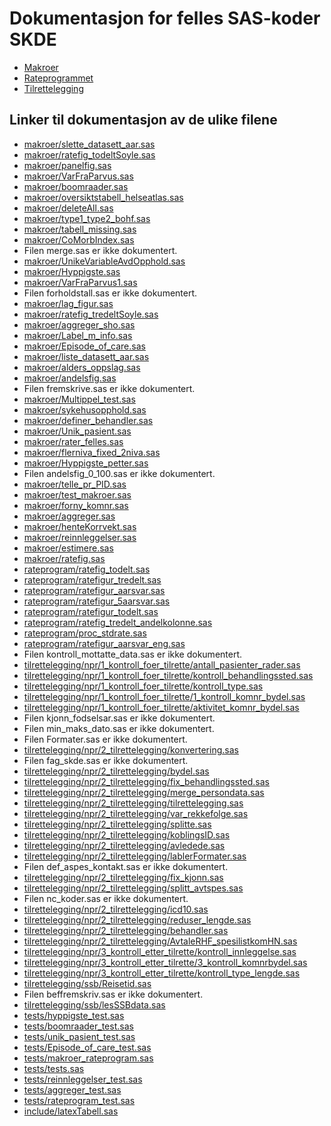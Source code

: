 # Dokumentasjon for felles SAS-koder SKDE

- [Makroer](makroer_doc)
- [Rateprogrammet](rateprogram_doc)
- [Tilrettelegging](tilrettelegging_doc)


## Linker til dokumentasjon av de ulike filene

- [makroer/slette_datasett_aar.sas](slette_datasett_aar)
- [makroer/ratefig_todeltSoyle.sas](ratefig_todeltSoyle)
- [makroer/panelfig.sas](panelfig)
- [makroer/VarFraParvus.sas](VarFraParvus)
- [makroer/boomraader.sas](boomraader)
- [makroer/oversiktstabell_helseatlas.sas](oversiktstabell_helseatlas)
- [makroer/deleteAll.sas](deleteAll)
- [makroer/type1_type2_bohf.sas](type1_type2_bohf)
- [makroer/tabell_missing.sas](tabell_missing)
- [makroer/CoMorbIndex.sas](CoMorbIndex)
- Filen merge.sas er ikke dokumentert.
- [makroer/UnikeVariableAvdOpphold.sas](UnikeVariableAvdOpphold)
- [makroer/Hyppigste.sas](Hyppigste)
- [makroer/VarFraParvus1.sas](VarFraParvus1)
- Filen forholdstall.sas er ikke dokumentert.
- [makroer/lag_figur.sas](lag_figur)
- [makroer/ratefig_tredeltSoyle.sas](ratefig_tredeltSoyle)
- [makroer/aggreger_sho.sas](aggreger_sho)
- [makroer/Label_m_info.sas](Label_m_info)
- [makroer/Episode_of_care.sas](Episode_of_care)
- [makroer/liste_datasett_aar.sas](liste_datasett_aar)
- [makroer/alders_oppslag.sas](alders_oppslag)
- [makroer/andelsfig.sas](andelsfig)
- Filen fremskrive.sas er ikke dokumentert.
- [makroer/Multippel_test.sas](Multippel_test)
- [makroer/sykehusopphold.sas](sykehusopphold)
- [makroer/definer_behandler.sas](definer_behandler)
- [makroer/Unik_pasient.sas](Unik_pasient)
- [makroer/rater_felles.sas](rater_felles)
- [makroer/flerniva_fixed_2niva.sas](flerniva_fixed_2niva)
- [makroer/Hyppigste_petter.sas](Hyppigste_petter)
- Filen andelsfig_0_100.sas er ikke dokumentert.
- [makroer/telle_pr_PID.sas](telle_pr_PID)
- [makroer/test_makroer.sas](test_makroer)
- [makroer/forny_komnr.sas](forny_komnr)
- [makroer/aggreger.sas](aggreger)
- [makroer/henteKorrvekt.sas](henteKorrvekt)
- [makroer/reinnleggelser.sas](reinnleggelser)
- [makroer/estimere.sas](estimere)
- [makroer/ratefig.sas](ratefig)
- [rateprogram/ratefig_todelt.sas](ratefig_todelt)
- [rateprogram/ratefigur_tredelt.sas](ratefigur_tredelt)
- [rateprogram/ratefigur_aarsvar.sas](ratefigur_aarsvar)
- [rateprogram/ratefigur_5aarsvar.sas](ratefigur_5aarsvar)
- [rateprogram/ratefigur_todelt.sas](ratefigur_todelt)
- [rateprogram/ratefig_tredelt_andelkolonne.sas](ratefig_tredelt_andelkolonne)
- [rateprogram/proc_stdrate.sas](proc_stdrate)
- [rateprogram/ratefigur_aarsvar_eng.sas](ratefigur_aarsvar_eng)
- Filen kontroll_mottatte_data.sas er ikke dokumentert.
- [tilrettelegging/npr/1_kontroll_foer_tilrette/antall_pasienter_rader.sas](antall_pasienter_rader)
- [tilrettelegging/npr/1_kontroll_foer_tilrette/kontroll_behandlingssted.sas](kontroll_behandlingssted)
- [tilrettelegging/npr/1_kontroll_foer_tilrette/kontroll_type.sas](kontroll_type)
- [tilrettelegging/npr/1_kontroll_foer_tilrette/1_kontroll_komnr_bydel.sas](1_kontroll_komnr_bydel)
- [tilrettelegging/npr/1_kontroll_foer_tilrette/aktivitet_komnr_bydel.sas](aktivitet_komnr_bydel)
- Filen kjonn_fodselsar.sas er ikke dokumentert.
- Filen min_maks_dato.sas er ikke dokumentert.
- Filen Formater.sas er ikke dokumentert.
- [tilrettelegging/npr/2_tilrettelegging/konvertering.sas](konvertering)
- Filen fag_skde.sas er ikke dokumentert.
- [tilrettelegging/npr/2_tilrettelegging/bydel.sas](bydel)
- [tilrettelegging/npr/2_tilrettelegging/fix_behandlingssted.sas](fix_behandlingssted)
- [tilrettelegging/npr/2_tilrettelegging/merge_persondata.sas](merge_persondata)
- [tilrettelegging/npr/2_tilrettelegging/tilrettelegging.sas](tilrettelegging)
- [tilrettelegging/npr/2_tilrettelegging/var_rekkefolge.sas](var_rekkefolge)
- [tilrettelegging/npr/2_tilrettelegging/splitte.sas](splitte)
- [tilrettelegging/npr/2_tilrettelegging/koblingsID.sas](koblingsID)
- [tilrettelegging/npr/2_tilrettelegging/avledede.sas](avledede)
- [tilrettelegging/npr/2_tilrettelegging/lablerFormater.sas](lablerFormater)
- Filen def_aspes_kontakt.sas er ikke dokumentert.
- [tilrettelegging/npr/2_tilrettelegging/fix_kjonn.sas](fix_kjonn)
- [tilrettelegging/npr/2_tilrettelegging/splitt_avtspes.sas](splitt_avtspes)
- Filen nc_koder.sas er ikke dokumentert.
- [tilrettelegging/npr/2_tilrettelegging/icd10.sas](icd10)
- [tilrettelegging/npr/2_tilrettelegging/reduser_lengde.sas](reduser_lengde)
- [tilrettelegging/npr/2_tilrettelegging/behandler.sas](behandler)
- [tilrettelegging/npr/2_tilrettelegging/AvtaleRHF_spesilistkomHN.sas](AvtaleRHF_spesilistkomHN)
- [tilrettelegging/npr/3_kontroll_etter_tilrette/kontroll_innleggelse.sas](kontroll_innleggelse)
- [tilrettelegging/npr/3_kontroll_etter_tilrette/3_kontroll_komnrbydel.sas](3_kontroll_komnrbydel)
- [tilrettelegging/npr/3_kontroll_etter_tilrette/kontroll_type_lengde.sas](kontroll_type_lengde)
- [tilrettelegging/ssb/Reisetid.sas](Reisetid)
- Filen beffremskriv.sas er ikke dokumentert.
- [tilrettelegging/ssb/lesSSBdata.sas](lesSSBdata)
- [tests/hyppigste_test.sas](hyppigste_test)
- [tests/boomraader_test.sas](boomraader_test)
- [tests/unik_pasient_test.sas](unik_pasient_test)
- [tests/Episode_of_care_test.sas](Episode_of_care_test)
- [tests/makroer_rateprogram.sas](makroer_rateprogram)
- [tests/tests.sas](tests)
- [tests/reinnleggelser_test.sas](reinnleggelser_test)
- [tests/aggreger_test.sas](aggreger_test)
- [tests/rateprogram_test.sas](rateprogram_test)
- [include/latexTabell.sas](latexTabell)
